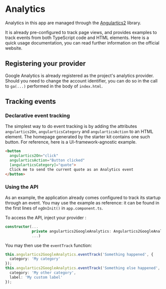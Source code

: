 # Analytics

Analytics in this app are managed through the [Angulartics2](https://github.com/angulartics/angulartics2) library.

It is already pre-configured to track page views, and provides examples to track events from both TypeScript code and HTML elements.
Here is a quick usage documentation, you can read further information on the official website.

## Registering your provider

Google Analytics is already registered as the project's analytics provider.
Should you need to change the account identifier, you can do so in the call to `ga(...)` performed in the body of `index.html`.

## Tracking events

### Declarative event tracking

The simplest way to do event tracking is by adding the attributes `angulartics2On`, `angularticsCategory` and `angularticsAction` to an HTML element.
The homepage generated by the starter kit contains one such button.
For reference, here is a UI-framework-agnostic example.

```html
<button
  angulartics2On="click"
  angularticsAction="Button clicked"
  [angularticsCategory]="quote">
  Click me to send the current quote as an Analytics event
</button>
```

### Using the API

As an example, the application already comes configured to track its startup through an event.
You may use the example as reference: it can be found in the first lines of `ngOnInit()` in `app.component.ts`.

To access the API, inject your provider :

```typescript
constructor(...
            private angulartics2GoogleAnalytics: Angulartics2GoogleAnalytics,
            ...)
```

You may then use the `eventTrack` function:

```typescript
this.angulartics2GoogleAnalytics.eventTrack('Something happened', {
  category: 'My category'
});
this.angulartics2GoogleAnalytics.eventTrack('Something else happened', {
  category: 'My other category',
  label: 'My custom label'
});
```
